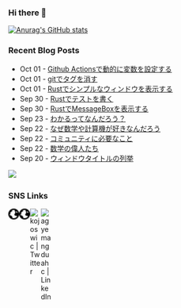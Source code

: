 ### Hi there 👋

[![Anurag's GitHub stats](https://github-readme-stats.vercel.app/api?username=kenjinote)](https://github.com/anuraghazra/github-readme-stats)


### Recent Blog Posts
<!-- feed start -->
- Oct 01 - [Github Actionsで動的に変数を設定する](https://kenji.blog/posts/github-actions%E3%81%A7%E5%8B%95%E7%9A%84%E3%81%AB%E5%A4%89%E6%95%B0%E3%82%92%E8%A8%AD%E5%AE%9A%E3%81%99%E3%82%8B/)
- Oct 01 - [gitでタグを消す](https://kenji.blog/posts/git%E3%81%A7%E3%82%BF%E3%82%B0%E3%82%92%E6%B6%88%E3%81%99/)
- Oct 01 - [Rustでシンプルなウィンドウを表示する](https://kenji.blog/posts/rust%E3%81%A7%E3%82%B7%E3%83%B3%E3%83%97%E3%83%AB%E3%81%AA%E3%82%A6%E3%82%A3%E3%83%B3%E3%83%89%E3%82%A6%E3%82%92%E8%A1%A8%E7%A4%BA%E3%81%99%E3%82%8B/)
- Sep 30 - [Rustでテストを書く](https://kenji.blog/posts/rust%E3%81%A7%E3%83%86%E3%82%B9%E3%83%88%E3%82%92%E6%9B%B8%E3%81%8F/)
- Sep 30 - [RustでMessageBoxを表示する](https://kenji.blog/posts/rust%E3%81%A7messagebox%E3%82%92%E8%A1%A8%E7%A4%BA%E3%81%99%E3%82%8B/)
- Sep 23 - [わかるってなんだろう？](https://kenji.blog/posts/%E3%82%8F%E3%81%8B%E3%82%8B%E3%81%A3%E3%81%A6%E3%81%AA%E3%82%93%E3%81%A0%E3%82%8D%E3%81%86/)
- Sep 22 - [なぜ数学や計算機が好きなんだろう](https://kenji.blog/posts/%E3%81%AA%E3%81%9C%E6%95%B0%E5%AD%A6%E3%82%84%E8%A8%88%E7%AE%97%E6%A9%9F%E3%81%8C%E5%A5%BD%E3%81%8D%E3%81%AA%E3%82%93%E3%81%A0%E3%82%8D%E3%81%86/)
- Sep 22 - [コミュニティに必要なこと](https://kenji.blog/posts/%E3%82%B3%E3%83%9F%E3%83%A5%E3%83%8B%E3%83%86%E3%82%A3%E3%81%AB%E5%BF%85%E8%A6%81%E3%81%AA%E3%81%93%E3%81%A8/)
- Sep 22 - [数学の偉人たち](https://kenji.blog/posts/%E6%95%B0%E5%AD%A6%E3%81%AE%E5%81%89%E4%BA%BA%E3%81%9F%E3%81%A1/)
- Sep 20 - [ウィンドウタイトルの列挙](https://kenji.blog/posts/%E3%82%A6%E3%82%A3%E3%83%B3%E3%83%89%E3%82%A6%E3%82%BF%E3%82%A4%E3%83%88%E3%83%AB%E3%81%AE%E5%88%97%E6%8C%99/)
<!-- feed end -->

<!-- GitHub Profile Views Counter -->
![](https://komarev.com/ghpvc/?username=kenjinote)

<!-- SNS Links -->
### SNS Links
[<img align="left" alt="codewithkojo.com" width="22px" src="https://raw.githubusercontent.com/iconic/open-iconic/master/svg/globe.svg" />][website1]
[<img align="left" alt="codewithkojo.com" width="22px" src="https://raw.githubusercontent.com/iconic/open-iconic/master/svg/globe.svg" />][website2]
[<img align="left" alt="kojoswic | Twitter" width="22px" src="https://cdn.jsdelivr.net/npm/simple-icons@v3/icons/twitter.svg" />][twitter]
[<img align="left" alt="agyemangduahc | LinkedIn" width="22px" src="https://cdn.jsdelivr.net/npm/simple-icons@v3/icons/linkedin.svg" />][linkedin]

[website1]: https://hack.jp
[website2]: https://kenji.blog
[twitter]: https://twitter.com/kenjinote
[linkedin]: https://www.linkedin.com/in/kenjinote/

<!--
**kenjinote/kenjinote** is a ✨ _special_ ✨ repository because its `README.md` (this file) appears on your GitHub profile.

Here are some ideas to get you started:

- 🔭 I’m currently working on ...
- 🌱 I’m currently learning ...
- 👯 I’m looking to collaborate on ...
- 🤔 I’m looking for help with ...
- 💬 Ask me about ...
- 📫 How to reach me: ...
- 😄 Pronouns: ...
- ⚡ Fun fact: ...
-->
